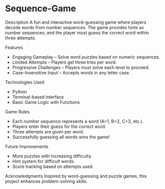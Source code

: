 # Sequence-Game

Description
A fun and interactive word-guessing game where players decode words from number sequences. The game provides hints as number sequences, and the player must guess the correct word within three attempts.

Features
- Engaging Gameplay – Solve word puzzles based on numeric sequences.
- Limited Attempts – Players get three tries per word.
- Progressive Challenges – Players must solve each level to proceed.
- Case-Insensitive Input – Accepts words in any letter case.

Technologies Used
- Python
- Terminal-based interface
- Basic Game Logic with Functions

Game Rules
- Each number sequence represents a word (A=1, B=2, C=3, etc.).
- Players enter their guess for the correct word.
- Three attempts are given per word.
- Successfully guessing all words wins the game!

Future Improvements
- More puzzles with increasing difficulty.
- Hint system for difficult words.
- Score tracking based on attempts used.

Acknowledgments
Inspired by word-guessing and puzzle games, this project enhances problem-solving skills.
